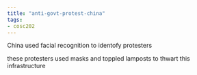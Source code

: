 ```yaml
---
title: "anti-govt-protest-china"
tags: 
- cosc202
---
```


China used facial recognition to identofy protesters

these protesters used masks and toppled lamposts to thwart this infrastructure

